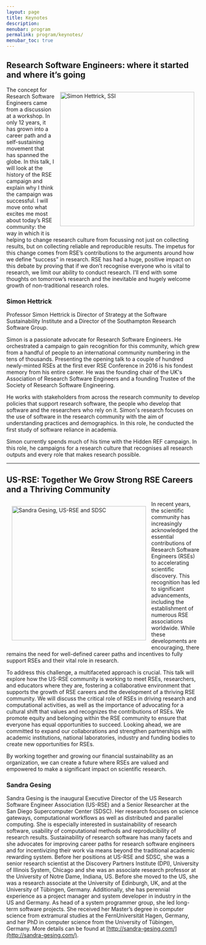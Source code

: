 ```yaml
---
layout: page
title: Keynotes
description:
menubar: program
permalink: program/keynotes/
menubar_toc: true
---
```


<a name="simon"></a>
## Research Software Engineers: where it started and where it’s going


<img src="{{ site.baseurl }}/assets/img/SimonHettrick.jpg" alt="Simon Hettrick, SSI" style="float:right; padding:1em; width:350px">

The concept for Research Software Engineers came from a discussion at a workshop.
In only 12 years, it has grown into a career path and a self-sustaining movement
that has spanned the globe. In this talk, I will look at the history of the RSE
campaign and explain why I think the campaign was successful. I will move onto
what excites me most about today’s RSE community: the way in which it is helping
to change research culture from focussing not just on collecting results, but on
collecting reliable and reproducible results. The impetus for this change comes
from RSE’s contributions to the arguments around how we define “success” in research.
RSE has had a huge, positive impact on this debate by proving that if we don’t
recognise everyone who is vital to research, we limit our ability to conduct
research. I’ll end with some thoughts on tomorrow’s research and the inevitable
and hugely welcome growth of non-traditional research roles.


### Simon Hettrick

 Professor Simon Hettrick is Director of Strategy at the Software Sustainability
 Institute and a Director of the Southampton Research Software Group.

Simon is a passionate advocate for Research Software Engineers. He orchestrated a
campaign to gain recognition for this community, which grew from a handful of people
to an international community numbering in the tens of thousands. Presenting the
opening talk to a couple of hundred newly-minted RSEs at the first ever RSE
Conference in 2016 is his fondest memory from his entire career. He was the
founding chair of the UK's Association of Research Software Engineers and a
founding Trustee of the Society of Research Software Engineering.

He works with stakeholders from across the research community to develop policies
that support research software, the people who develop that software and the
researchers who rely on it. Simon's research focuses on the use of software
in the research community with the aim of understanding practices and demographics.
In this role, he conducted the first study of software reliance in academia.
 
Simon currently spends much of his time with the Hidden REF campaign. In this
role, he campaigns for a research culture that recognises all research outputs
and every role that makes research possible.

------

<a name="sandra"></a>
## US-RSE: Together We Grow Strong RSE Careers and a Thriving Community

<img src="{{ site.baseurl }}/assets/img/SandraGesing.png" alt="Sandra Gesing, US-RSE and SDSC" style="float:left; padding:1em; width:350px">

In recent years, the scientific community has increasingly acknowledged the
essential contributions of Research Software Engineers (RSEs) to accelerating
scientific discovery. This recognition has led to significant advancements,
including the establishment of numerous RSE associations worldwide. While
these developments are encouraging, there remains the need for well-defined
career paths and incentives to fully support RSEs and their vital role in research.

To address this challenge, a multifaceted approach is crucial. This talk will
explore how the US-RSE community is working to meet RSEs, researchers, and
educators where they are, fostering a collaborative environment that supports
the growth of RSE careers and the development of a thriving RSE community.
We will discuss the critical role of RSEs in driving research and computational
activities, as well as the importance of advocating for a cultural shift that
values and recognizes the contributions of RSEs. We promote equity and belonging
within the RSE community to ensure that everyone has equal opportunities to
succeed. Looking ahead, we are committed to expand our collaborations and
strengthen partnerships with academic institutions, national laboratories,
industry and funding bodies to create new opportunities for RSEs.

By working together and growing our financial sustainability as an organization,
we can create a future where RSEs are valued and empowered to make a significant
impact on scientific research.


### Sandra Gesing

Sandra Gesing is the inaugural Executive Director of the US Research Software
Engineer Association (US-RSE) and a Senior Researcher at the San Diego Supercomputer
Center (SDSC). Her research focuses on science gateways, computational workflows
as well as distributed and parallel computing. She is especially interested
in sustainability of research software, usability of computational methods
and reproducibility of research results. Sustainability of research software
has many facets and she advocates for improving career paths for research
software engineers and for incentivizing their work via means beyond the
traditional academic rewarding system. Before her positions at US-RSE and
SDSC, she was a senior research scientist at the Discovery Partners Institute
(DPI), University of Illinois System, Chicago and she was an associate
research professor at the University of Notre Dame, Indiana, US. Before
she moved to the US, she was a research associate at the University of
Edinburgh, UK, and at the University of Tübingen, Germany. Additionally, she
has perennial experience as a project manager and system developer in industry
in the US and Germany. As head of a system programmer group, she led long-term
software projects. She received her Master’s degree in computer science from
extramural studies at the FernUniversität Hagen, Germany, and her PhD in
computer science from the University of Tübingen, Germany. More details can be
found at [http://sandra-gesing.com/](http://sandra-gesing.com/).
